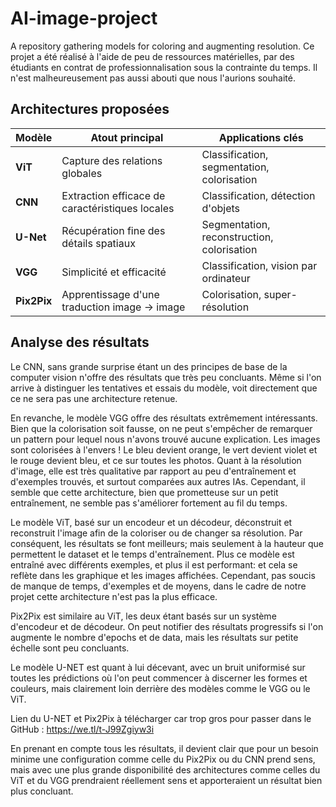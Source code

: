 # AI-image-project
A repository gathering models for coloring and augmenting resolution.
Ce projet a été réalisé à l'aide de peu de ressources matérielles, par des étudiants en contrat de professionnalisation sous la contrainte du temps. Il n'est malheureusement pas aussi abouti que nous l'aurions souhaité.

## Architectures proposées

| **Modèle**   | **Atout principal**                            | **Applications clés**                      |
|--------------|------------------------------------------------|--------------------------------------------|
| **ViT**      | Capture des relations globales                 | Classification, segmentation, colorisation |
| **CNN**      | Extraction efficace de caractéristiques locales| Classification, détection d'objets         |
| **U-Net**    | Récupération fine des détails spatiaux         | Segmentation, reconstruction, colorisation |
| **VGG**      | Simplicité et efficacité                      | Classification, vision par ordinateur      |
| **Pix2Pix**  | Apprentissage d'une traduction image → image   | Colorisation, super-résolution            |

## Analyse des résultats

Le CNN, sans grande surprise étant un des principes de base de la computer vision n'offre des résultats que très peu concluants. Même si l'on arrive à distinguer les tentatives et essais du modèle, voit directement que ce ne sera pas une architecture retenue.

En revanche, le modèle VGG offre des résultats extrêmement intéressants. Bien que la colorisation soit fausse, on ne peut s'empêcher de remarquer un pattern pour lequel nous n'avons trouvé aucune explication. Les images sont colorisées à l'envers ! Le bleu devient orange, le vert devient violet et le rouge devient bleu, et ce sur toutes les photos.
Quant à la résolution d'image, elle est très qualitative par rapport au peu d'entraînement et d'exemples trouvés, et surtout comparées aux autres IAs.
Cependant, il semble que cette architecture, bien que prometteuse sur un petit entraînement, ne semble pas s'améliorer fortement au fil du temps.

Le modèle ViT, basé sur un encodeur et un décodeur, déconstruit et reconstruit l'image afin de la coloriser ou de changer sa résolution. Par conséquent, les résultats se font meilleurs; mais seulement à la hauteur que permettent le dataset et le temps d'entraînement. Plus ce modèle est entraîné avec différents exemples, et plus il est performant:  et cela se reflète dans les graphique et les images affichées.
Cependant, pas soucis de manque de temps, d'exemples et de moyens, dans le cadre de notre projet cette architecture n'est pas la plus efficace.

Pix2Pix est similaire au ViT, les deux étant basés sur un système d'encodeur et de décodeur.
On peut notifier des résultats progressifs si l'on augmente le nombre d'epochs et de data, mais les résultats sur petite échelle sont peu concluants.

Le modèle U-NET est quant à lui décevant, avec un bruit uniformisé sur toutes les prédictions où l'on peut commencer à discerner les formes et couleurs, mais clairement loin derrière des modèles comme le VGG ou le ViT.

Lien du U-NET et Pix2Pix à télécharger car trop gros pour passer dans le GitHub : https://we.tl/t-J99Zgiyw3i

En prenant en compte tous les résultats, il devient clair que pour un besoin minime une configuration comme celle du Pix2Pix ou du CNN prend sens, mais avec une plus grande disponibilité des architectures comme celles du ViT et du VGG prendraient réellement sens et apporteraient un résultat bien plus concluant.
